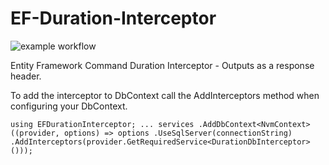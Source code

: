 # EF-Duration-Interceptor

![example workflow](https://github.com/YulerB/EF-Duration-Interceptor/actions/workflows/.NET/badge.svg)

Entity Framework Command Duration Interceptor - Outputs as a response header.


To add the interceptor to DbContext call the AddInterceptors method when configuring your DbContext.

`
using EFDurationInterceptor;
...
services
  .AddDbContext<NvmContext>((provider, options) => options
  .UseSqlServer(connectionString)
  .AddInterceptors(provider.GetRequiredService<DurationDbInterceptor>())); 
`
